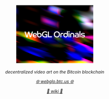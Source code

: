 <h3 align="center">
  <img height="50%" width="50%" src="https://github.com/cskonopka/WebGL-Ordinals/blob/main/webglo.png?raw=true"/>
</h3>

<p align="center"><em>decentralized video art on the Bitcoin blockchain</em></p>
<a href="https://webglo.btc.us/"><p align="center"><em> 🌐 webglo.btc.us 🌐 </em></p></a>
<a href="https://github.com/vondas-network/webglo/wiki/"><p align="center"><em> 📒 wiki 📒 </em></p></a>
